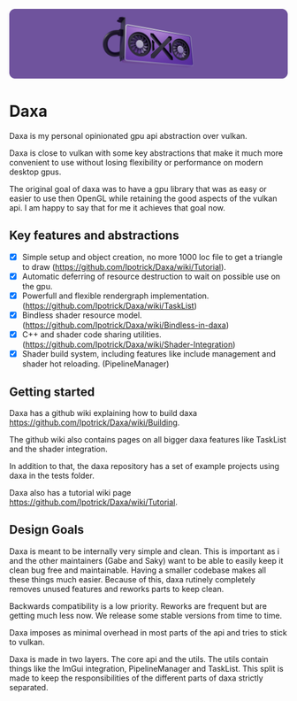 <p align="center">
  <!-- <a href="https://github.com/Ipotrick/Daxa"> -->
    <img src="misc/daxa-logo.png" width="800" alt="Daxa logo">
  <!-- </a> -->
</p>

# Daxa

Daxa is my personal opinionated gpu api abstraction over vulkan.

Daxa is close to vulkan with some key abstractions that make it much more convenient to use without losing flexibility or performance on modern desktop gpus. 

The original goal of daxa was to have a gpu library that was as easy or easier to use then OpenGL while retaining the good aspects of the vulkan api. 
I am happy to say that for me it achieves that goal now.

## Key features and abstractions
- [x] Simple setup and object creation, no more 1000 loc file to get a triangle to draw (https://github.com/Ipotrick/Daxa/wiki/Tutorial).
- [x] Automatic deferring of resource destruction to wait on possible use on the gpu.
- [x] Powerfull and flexible rendergraph implementation. (https://github.com/Ipotrick/Daxa/wiki/TaskList)
- [x] Bindless shader resource model. (https://github.com/Ipotrick/Daxa/wiki/Bindless-in-daxa)
- [x] C++ and shader code sharing utilities. (https://github.com/Ipotrick/Daxa/wiki/Shader-Integration)
- [x] Shader build system, including features like include management and shader hot reloading. (PipelineManager)

## Getting started

Daxa has a github wiki explaining how to build daxa https://github.com/Ipotrick/Daxa/wiki/Building.

The github wiki also contains pages on all bigger daxa features like TaskList and the shader integration.

In addition to that, the daxa repository has a set of example projects using daxa in the tests folder.

Daxa also has a tutorial wiki page https://github.com/Ipotrick/Daxa/wiki/Tutorial.

## Design Goals

Daxa is meant to be internally very simple and clean. This is important as i and the other maintainers (Gabe and Saky) want to be able to easily keep it clean bug free and maintainable. Having a smaller codebase makes all these things much easier. Because of this, daxa rutinely completely removes unused features and reworks parts to keep clean.

Backwards compatibility is a low priority. Reworks are frequent but are getting much less now. We release some stable versions from time to time.

Daxa imposes as minimal overhead in most parts of the api and tries to stick to vulkan.

Daxa is made in two layers. The core api and the utils. The utils contain things like the ImGui integration, PipelineManager and TaskList. This split is made to keep the responsibilities of the different parts of daxa strictly separated.

